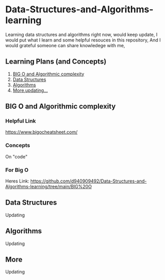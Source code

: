 # Data-Structures-and-Algorithms-learning
Learning data structures and algorithms right now,
would keep update,
I would put what I learn and some helpful resouces in this repository,
And I would grateful someone can share knowledege with me,

## Learning Plans (and Concepts)
1. [BIG O and Algorithmic complexity](#BIG-O-Algorithmic-complexity)
2. [Data Structures](#Data-Structures)
3. [Algorithms](#Algorithms)
4. [More,updating...](#More)


## BIG O and Algorithmic complexity
### Helpful Link
https://www.bigocheatsheet.com/


### Concepts
On "code"

### For Big O
Heres Link: https://github.com/d940909492/Data-Structures-and-Algorithms-learning/tree/main/BIG%20O


## Data Structures
Updating


## Algorithms
Updating


## More
Updating
